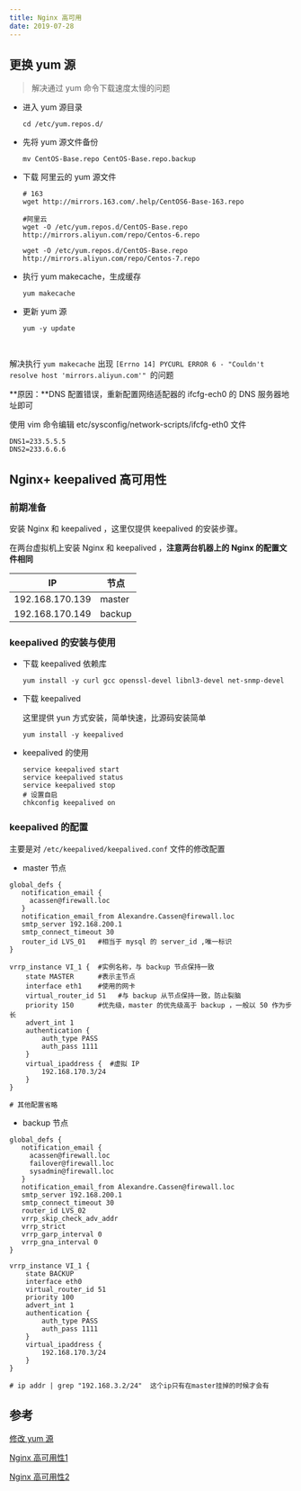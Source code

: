 ```yaml
---
title: Nginx 高可用 
date: 2019-07-28
---
```




## 更换 yum 源 ##

> 解决通过 yum 命令下载速度太慢的问题

- 进入 yum 源目录

  ```shell
  cd /etc/yum.repos.d/
  ```

- 先将 yum 源文件备份

  ```shell
  mv CentOS-Base.repo CentOS-Base.repo.backup
  ```

- 下载 阿里云的 yum 源文件

  ```shell
  # 163
  wget http://mirrors.163.com/.help/CentOS6-Base-163.repo
  
  #阿里云 
  wget -O /etc/yum.repos.d/CentOS-Base.repo http://mirrors.aliyun.com/repo/Centos-6.repo
  
  wget -O /etc/yum.repos.d/CentOS-Base.repo http://mirrors.aliyun.com/repo/Centos-7.repo
  ```

- 执行 yum  makecache，生成缓存

  ```shell
  yum makecache
  ```

- 更新 yum 源

  ```shell
  yum -y update
  ```

<br/>

解决执行 `yum makecache` 出现 `[Errno 14] PYCURL ERROR 6 - "Couldn't resolve host 'mirrors.aliyun.com'" `的问题

**原因：**DNS 配置错误，重新配置网络适配器的 ifcfg-ech0 的 DNS 服务器地址即可

使用 vim 命令编辑 etc/sysconfig/network-scripts/ifcfg-eth0 文件

```shell
DNS1=233.5.5.5
DNS2=233.6.6.6
```

## Nginx+ keepalived 高可用性 ##

### 前期准备 ###

安装 Nginx 和 keepalived ，这里仅提供 keepalived 的安装步骤。

在两台虚拟机上安装  Nginx 和 keepalived ，**注意两台机器上的 Nginx 的配置文件相同** 

| IP              | 节点   |
| --------------- | ------ |
| 192.168.170.139 | master |
| 192.168.170.149 | backup |

### keepalived 的安装与使用 ###

- 下载 keepalived 依赖库

  ```shell
  yum install -y curl gcc openssl-devel libnl3-devel net-snmp-devel
  ```

- 下载 keepalived 

  这里提供 yun 方式安装，简单快速，比源码安装简单

  ```shell
  yum install -y keepalived
  ```

- keepalived 的使用

  ```shell
  service keepalived start
  service keepalived status
  service keepalived stop
  # 设置自启
  chkconfig keepalived on
  ```

### keepalived 的配置 ###

主要是对 `/etc/keepalived/keepalived.conf` 文件的修改配置

- master 节点

```shell
global_defs {
   notification_email {
     acassen@firewall.loc
   }
   notification_email_from Alexandre.Cassen@firewall.loc
   smtp_server 192.168.200.1
   smtp_connect_timeout 30
   router_id LVS_01   #相当于 mysql 的 server_id ,唯一标识
}

vrrp_instance VI_1 {  #实例名称，与 backup 节点保持一致
    state MASTER      #表示主节点
    interface eth1    #使用的网卡
    virtual_router_id 51   #与 backup 从节点保持一致，防止裂脑
    priority 150      #优先级，master 的优先级高于 backup ，一般以 50 作为步长
    advert_int 1    
    authentication {
        auth_type PASS
        auth_pass 1111
    }
    virtual_ipaddress {  #虚拟 IP 
        192.168.170.3/24
    }
}

# 其他配置省略
```

- backup 节点

```shell
global_defs {
   notification_email {
     acassen@firewall.loc
     failover@firewall.loc
     sysadmin@firewall.loc
   }
   notification_email_from Alexandre.Cassen@firewall.loc
   smtp_server 192.168.200.1
   smtp_connect_timeout 30
   router_id LVS_02
   vrrp_skip_check_adv_addr
   vrrp_strict
   vrrp_garp_interval 0
   vrrp_gna_interval 0
}

vrrp_instance VI_1 {
    state BACKUP
    interface eth0
    virtual_router_id 51
    priority 100
    advert_int 1
    authentication {
        auth_type PASS
        auth_pass 1111
    }
    virtual_ipaddress {
        192.168.170.3/24   
    }
}

# ip addr | grep "192.168.3.2/24"  这个ip只有在master挂掉的时候才会有
```



## 参考 ##

[修改 yum 源](https://blog.csdn.net/inslow/article/details/54177191)

[Nginx 高可用性1](https://blog.csdn.net/bbwangj/article/details/80346428)

[Nginx 高可用性2](https://klionsec.github.io/2017/12/23/keepalived-nginx)

